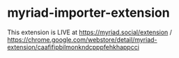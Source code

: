 # myriad-importer-extension

This extension is LIVE at https://myriad.social/extension / https://chrome.google.com/webstore/detail/myriad-extension/caafifipbilmonkndcpppfehkhappcci
